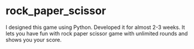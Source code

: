 # rock_paper_scissor
I designed this game using Python. Developed it for almost 2-3 weeks.
It lets you have fun with rock paper scissor game with unlimited rounds and shows you your score.
